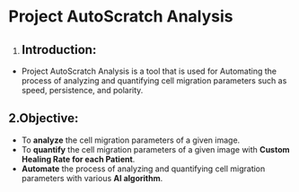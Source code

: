 # **Project AutoScratch Analysis**

1. ## **Introduction:**
- Project AutoScratch Analysis is a tool that is used for Automating the process of 
analyzing and quantifying cell migration parameters such as speed, persistence, and polarity.

## 2.**Objective:**
- To **analyze** the cell migration parameters of a given image.
- To **quantify** the cell migration parameters of a given image with **Custom Healing Rate for each Patient**.
- **Automate** the process of analyzing and quantifying cell migration parameters with various **AI algorithm**.